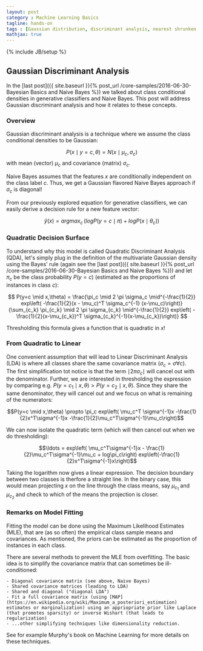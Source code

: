 ```yaml
---
layout: post
category : Machine Learning Basics
tagline: hands-on
tags : [Gaussian distribution, discriminant analysis, nearest shrunken centroid]
mathjax: true
---
```

{% include JB/setup %}

## Gaussian Discriminant Analysis

In the [last post]({{ site.baseurl }}{% post_url /core-samples/2016-06-30-Bayesian Basics and Naive Bayes %}) we talked about class conditional densities in generative classifiers and Naive Bayes. This post will address Gaussian discriminant analysis and how it relates to these concepts.

### Overview

Gaussian discriminant analysis is a technique where we assume the class conditional densities to be Gaussian:

$$P(x \mid y=c, \theta) = N(x \mid \mu_c,\sigma_c)$$ with mean (vector) $\mu_c$ and covariance (matrix) $\sigma_c$.

Naive Bayes assumes that the features $x$ are conditionally independent on the class label $c$. Thus, we get a Gaussian flavored Naive Bayes approach if $\sigma_c$ is diagonal!

From our previously explored equation for generative classifiers, we can easily derive a decision rule for a new feature vector:

$$\widehat{y}(x) = argmax_c \, (log P(y=c \mid \pi) + log P(x \mid \theta_c))$$

### Quadratic Decision Surface

To understand why this model is called Quadratic Discriminant Analysis (QDA), let's simply plug in the definition of the multivariate Gaussian density using the Bayes' rule (again see the [last post]({{ site.baseurl }}{% post_url /core-samples/2016-06-30-Bayesian Basics and Naive Bayes %})) and let $\pi_c$ be the class probability $P(y=c)$ (estimated as the proportions of instances in class $c$):

$$ P(y=c \mid x,\theta) = \frac{\pi_c \mid 2 \pi \sigma_c \mid^{-\frac{1}{2}} exp\left( -\frac{1}{2}(x - \mu_c)^T \sigma_c^{-1} (x-\mu_c)\right)}{\sum_{c_k} \pi_{c_k} \mid 2 \pi \sigma_{c_k} \mid^{-\frac{1}{2}} exp\left( -\frac{1}{2}(x-\mu_{c_k})^T \sigma_{c_k}^{-1}(x-\mu_{c_k})\right)} $$

Thresholding this formula gives a function that is quadratic in $x$!

### From Quadratic to Linear

One convenient assumption that will lead to Linear Discriminant Analysis (LDA) is where all classes share the same covariance matrix ($\sigma_c = \sigma \forall c$). The first simplification tot notice is that the term $\mid 2 \pi \sigma_c \mid$ will cancel out with the denominator. Further, we are interested in thresholding the expression by comparing e.g. $P(y=c_1 \mid x,\theta) > P(y=c_2 \mid x,\theta)$. Since they share the same denominator, they will cancel out and we focus on what is remaining of the numerators:

$$P(y=c \mid x,\theta) \propto \pi_c exp\left( \mu_c^T \sigma^{-1}x -\frac{1}{2}x^T\sigma^{-1}x -\frac{1}{2}\mu_c^T\sigma^{-1}\mu_c\right)$$

We can now isolate the quadratic term (which will then cancel out when we do thresholding):

$$\ldots = exp\left( \mu_c^T\sigma^{-1}x - \frac{1}{2}\mu_c^T\sigma^{-1}\mu_c + log\pi_c\right) exp\left(-\frac{1}{2}x^T\sigma^{-1}x\right)$$

Taking the logarithm now gives a linear expression. The decision boundary between two classes is therfore a straight line. In the binary case, this would mean projecting $x$ on the line through the class means, say $\mu_{c_1}$ and $\mu_{c_2}$ and check to which of the means the projection is closer.

### Remarks on Model Fitting
Fitting the model can be done using the Maximum Likelihood Estimates (MLE), that are (as so often) the empirical class sample means and covariances. As mentioned, the priors can be estimated as the proportion of instances in each class.

There are several methods to prevent the MLE from overfitting. The basic idea is to simplify the covariance matrix that can sometimes be ill-conditioned:

	- Diagonal covariance matrix (see above, Naive Bayes)
	- Shared covariance matrices (leading to LDA)
	- Shared and diagonal ("diagonal LDA")
	- Fit a full covariance matrix (using [MAP](https://en.wikipedia.org/wiki/Maximum_a_posteriori_estimation) estimates or marginalization) using an appriopriate prior like Laplace (that promotes sparsity) or inverse Wishart (that leads to regularization)
	- ...other simplifying techniques like dimensionality reduction.

See for example Murphy's book on Machine Learning for more details on these techniques.

